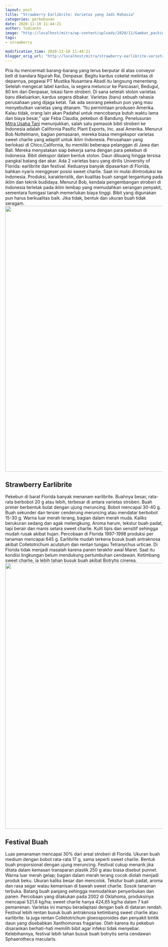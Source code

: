 ```yaml
---
layout: post
title: "Strawberry Earlibrite: Varietas yang Jadi Rahasia"
categories: perkebunan
date: 2020-11-10 11:44:21
author: Yudianto
image: "http://localhost/mitra/wp-content/uploads/2020/11/Gambar_packing_strawberry2_978x720.jpg"
tags:
- strawberry

modification_time: 2020-11-10 11:44:21
blogger_orig_url: "http://localhost/mitra/strawberry-earlibrite-varietas-yang.html"
---
```


Pria itu mencermati barang-barang yang terus berputar di atas conveyor belt di bandara Ngurah Rai, Denpasar. Begitu kardus cokelat melintas di depannya, pegawai PT Mustika Nusantara Abadi itu langsung menenteng. Setelah mengecat label kardus, ia segera meluncur ke Pancasari, Bedugul, 80 km dari Denpasar, lokasi farm stroberi. Di sana setelah stolon varietas baru dikeluarkan, kardus segera dibakar. Varietas (baru) sebuah rahasia perusahaan yang dijaga ketat.
Tak ada seorang pekebun pun yang mau menyebutkan varietas yang ditanam. “Itu permintaan produsen Amerika. Kalau tidak, orang lain akan Padahal untuk mencobanya butuh waktu lama dan biaya besar,” ujar Feba Claudia, pekebun di Bandung.
Penelusuran <a href="http://127.0.0.1/mitra">Mitra Usaha Tani</a> menunjukkan, salah satu pemasok bibit stroberi ke Indonesia adalah California Pasific Plant Exports, Inc. asal Amerika. Menurut Bob Nottelmann, bagian pemasaran, mereka biasa mengekspor varietas sweet charlie yang adaptif untuk iklim Indonesia. Perusahaan yang berlokasi di Chico,California, itu memiliki beberapa pelanggan di Jawa dan Bali. Mereka menyatakan siap bekerja sama dengan para pekebun di Indonesia. Bibit diekspor dalam bentuk stolon. Daun dibuang hingga tersisa pangkal batang dan akar.
Ada 2 varietas baru yang dirilis University of Florida: earlibrite dan festival. Keduanya banyak dipasarkan di Florida, bahkan nyaris menggeser posisi sweet charlie. Saat ini mulai diintroduksi ke Indonesia. Produksi, karakteristik, dan kualitas buah sangat tergantung pada iklim dan teknik budidaya.
Menurut Bob, kendala pengembangan stroberi di Indonesia terletak pada iklim lembap yang memudahkan serangan penyakit, sementara fumigasi tanah memerlukan biaya tinggi. Bibit yang digunakan pun harus berkualitas baik. Jika tidak, bentuk dan ukuran buah tidak seragam.
<a href="http://127.0.0.1/mitra/wp-content/uploads/2020/11/Earlibrite.jpg"><img class="aligncenter wp-image-20307 size-full" src="http://127.0.0.1/mitra/wp-content/uploads/2020/11/Earlibrite.jpg" alt="" width="1511" height="850" /></a>
<h2 id="Earlibrite">Strawberry Earlibrite</h2>
Pekebun di barat Florida banyak menanam earlibrite. Buahnya besar, rata-rata berbobot 20 g atau lebih, terbesar di antara varietas stroberi. Buah primer berbentuk bulat dengan ujung meruncing. Bobot mencapai 30-40 g. Buah sekunder dan tersier cenderung meruncing atau mendatar berbobot 15-30 g.
Warna luar merah terang, bagian dalam merah muda. Kaliks berukuran sedang dan agak melengkung. Aroma harum, tekstur buah padat, tapi berair dan manis setara sweet charlie. Kulit tipis dan sensitif sehingga mudah rusak akibat hujan. Percobaan di Florida 1997-1998 produksi per tanaman mencapai 645 g.
Earlibrite mudah terkena busuk buah antraknosa akibat Colletotrichum acutatum dan rentan tungau Tetranychus urticae. Di Florida tidak menjadi masalah karena panen terakhir awal Maret. Saat itu kondisi lingkungan belum mendukung pertumbuhan cendawan. Ketimbang sweet charlie, ia lebih tahan busuk buah akibat Botrytis cinerea.
<a href="http://127.0.0.1/mitra/wp-content/uploads/2020/11/Strawberry-Earlibrite.jpg"><img class="aligncenter wp-image-20306 size-full" src="http://127.0.0.1/mitra/wp-content/uploads/2020/11/Strawberry-Earlibrite.jpg" alt="" width="1511" height="850" /></a>
<h2 id="Festival">Festival Buah</h2>
Luas penanaman mencapai 30% dari areal stroberi di Florida. Ukuran buah medium dengan bobot rata-rata 17 g, sama seperti sweet charlie. Bentuk buah proporsional dengan ujung meruncing.
Festival cukup menarik jika ditata dalam kemasan transparan plastik 250 g atau biasa disebut punnet. Warna luar merah gelap; bagian dalam merah terang cocok diolah menjadi produk beku. Ukuran kaliks besar dan mencolok. Tekstur buah padat, aroma dan rasa segar walau kemanisan di bawah sweet charlie.
Sosok tanaman terbuka. Batang buah panjang sehingga memudahkan penyerbukan dan panen. Percobaan yang dilakukan pada 2002 di Oklahoma, produksinya mencapai 521,6 kg/ha; sweet charlie hanya 424,65 kg/ha dalam 7 kali pemanenan. Varietas ini mampu beradaptasi dengan baik di dataran rendah.
Festival lebih rentan busuk buah antraknosa ketimbang sweet charlie atau earlibrite. Ia juga rentan Colletotrichum gloeosporoides dan penyakit bintik daun yang disebabkan Xanthomonas fragariae. Oleh karena itu pekebun disarankan berhati-hati memilih bibit agar infeksi tidak menyebar. Kelebihannya, festival lebih tahan busuk buah botrytis serta cendawan Sphaerotheca macularis.
